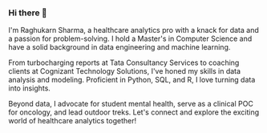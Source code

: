### Hi there 👋

I'm Raghukarn Sharma, a healthcare analytics pro with a knack for data and a passion for problem-solving. I hold a Master's in Computer Science and have a solid background in data engineering and machine learning.

From turbocharging reports at Tata Consultancy Services to coaching clients at Cognizant Technology Solutions, I've honed my skills in data analysis and modeling. Proficient in Python, SQL, and R, I love turning data into insights.

Beyond data, I advocate for student mental health, serve as a clinical POC for oncology, and lead outdoor treks. Let's connect and explore the exciting world of healthcare analytics together!

<!--
**Raghukarn/Raghukarn** is a ✨ _special_ ✨ repository because its `README.md` (this file) appears on your GitHub profile.

Here are some ideas to get you started:

- 🔭 I’m currently working on ...
- 🌱 I’m currently learning ...
- 👯 I’m looking to collaborate on ...
- 🤔 I’m looking for help with ...
- 💬 Ask me about ...
- 📫 How to reach me: ...
- 😄 Pronouns: ...
- ⚡ Fun fact: ...
-->
